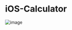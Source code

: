 # iOS-Calculator

![image](https://user-images.githubusercontent.com/60801395/195192451-cdac45cb-1af7-4890-8e45-480e95a94447.png)

